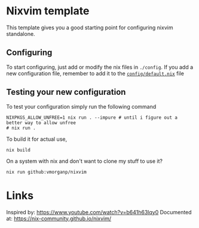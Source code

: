 # Nixvim template

This template gives you a good starting point for configuring nixvim standalone.

## Configuring

To start configuring, just add or modify the nix files in `./config`.
If you add a new configuration file, remember to add it to the
[`config/default.nix`](./config/default.nix) file

## Testing your new configuration

To test your configuration simply run the following command

```
NIXPKGS_ALLOW_UNFREE=1 nix run . --impure # until i figure out a better way to allow unfree
# nix run .
```

To build it for actual use,

```
nix build
```

On a system with nix and don't want to clone my stuff to use it?

```
nix run github:vmorganp/nixvim
```

# Links

Inspired by: https://www.youtube.com/watch?v=b641h63lqy0
Documented at: https://nix-community.github.io/nixvim/
